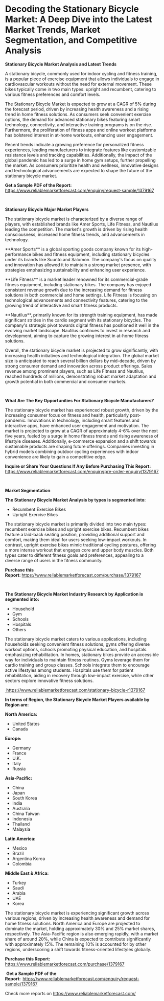<p><h1>Decoding the Stationary Bicycle Market: A Deep Dive into the Latest Market Trends, Market Segmentation, and Competitive Analysis</h1></p><p><strong>Stationary Bicycle Market Analysis and Latest Trends</strong></p>
<p><p>A stationary bicycle, commonly used for indoor cycling and fitness training, is a popular piece of exercise equipment that allows individuals to engage in cardiovascular workouts without the need for external movement. These bikes typically come in two main types: upright and recumbent, catering to various fitness preferences and comfort levels.</p><p>The Stationary Bicycle Market is expected to grow at a CAGR of 5% during the forecast period, driven by increasing health awareness and a rising trend in home fitness solutions. As consumers seek convenient exercise options, the demand for advanced stationary bikes featuring smart technology, connectivity, and interactive training programs is on the rise. Furthermore, the proliferation of fitness apps and online workout platforms has bolstered interest in at-home workouts, enhancing user engagement.</p><p>Recent trends indicate a growing preference for personalized fitness experiences, leading manufacturers to integrate features like customizable resistance levels and tracking capabilities. Additionally, the impact of the global pandemic has led to a surge in home gym setups, further propelling the market. As consumers prioritize health and wellness, innovative designs and technological advancements are expected to shape the future of the stationary bicycle market.</p></p>
<p><strong>Get a Sample PDF of the Report:&nbsp;</strong> <a href="https://www.reliablemarketforecast.com/enquiry/request-sample/1379167?utm_campaign=3512&utm_medium=2&utm_source=Github&utm_content=ia&utm_term=04042025&utm_id=stationary-bicycle">https://www.reliablemarketforecast.com/enquiry/request-sample/1379167</a></p>
<p>&nbsp;</p>
<p><strong>Stationary Bicycle Major Market Players</strong></p>
<p><p>The stationary bicycle market is characterized by a diverse range of players, with established brands like Amer Sports, Life Fitness, and Nautilus leading the competition. The market's growth is driven by rising health consciousness, increased home fitness trends, and advancements in technology.</p><p>**Amer Sports** is a global sporting goods company known for its high-performance bikes and fitness equipment, including stationary bicycles under its brands like Suunto and Salomon. The company's focus on quality and innovation has allowed it to maintain a strong market presence, with strategies emphasizing sustainability and enhancing user experience.</p><p>**Life Fitness** is a market leader renowned for its commercial-grade fitness equipment, including stationary bikes. The company has enjoyed consistent revenue growth due to the increasing demand for fitness solutions in both commercial and home settings. Life Fitness is focusing on technological advancements and connectivity features, catering to the growing trend of interactive and smart fitness products.</p><p>**Nautilus**, primarily known for its strength training equipment, has made significant strides in the cardio segment with its stationary bicycles. The company's strategic pivot towards digital fitness has positioned it well in the evolving market landscape. Nautilus continues to invest in research and development, aiming to capture the growing interest in at-home fitness solutions.</p><p>Overall, the stationary bicycle market is projected to grow significantly, with increasing health initiatives and technological integration. The global market size is anticipated to reach several billion dollars by mid-decade, driven by strong consumer demand and innovation across product offerings. Sales revenue among prominent players, such as Life Fitness and Nautilus, reached hundreds of millions, demonstrating robust market adaptation and growth potential in both commercial and consumer markets.</p></p>
<p>&nbsp;</p>
<p><strong>What Are The Key Opportunities For Stationary Bicycle Manufacturers?</strong></p>
<p><p>The stationary bicycle market has experienced robust growth, driven by the increasing consumer focus on fitness and health, particularly post-pandemic. Innovations in technology, including smart features and interactive apps, have enhanced user engagement and motivation. The market is projected to grow at a CAGR of approximately 4-6% over the next five years, fueled by a surge in home fitness trends and rising awareness of lifestyle diseases. Additionally, e-commerce expansion and a shift towards sustainable products are shaping future offerings. Companies investing in hybrid models combining outdoor cycling experiences with indoor convenience are likely to gain a competitive edge.</p></p>
<p><strong>Inquire or Share Your Questions If Any Before Purchasing This Report:</strong> <a href="https://www.reliablemarketforecast.com/enquiry/pre-order-enquiry/1379167?utm_campaign=3512&utm_medium=2&utm_source=Github&utm_content=ia&utm_term=04042025&utm_id=stationary-bicycle">https://www.reliablemarketforecast.com/enquiry/pre-order-enquiry/1379167</a></p>
<p>&nbsp;</p>
<p><strong>Market Segmentation</strong></p>
<p><strong>The Stationary Bicycle Market Analysis by types is segmented into:</strong></p>
<p><ul><li>Recumbent Exercise Bikes</li><li>Upright Exercise Bikes</li></ul></p>
<p><p>The stationary bicycle market is primarily divided into two main types: recumbent exercise bikes and upright exercise bikes. Recumbent bikes feature a laid-back seating position, providing additional support and comfort, making them ideal for users seeking low-impact workouts. In contrast, upright exercise bikes mimic traditional cycling postures, offering a more intense workout that engages core and upper body muscles. Both types cater to different fitness goals and preferences, appealing to a diverse range of users in the fitness community.</p></p>
<p><strong>Purchase this Report:&nbsp;</strong><a href="https://www.reliablemarketforecast.com/purchase/1379167?utm_campaign=3512&utm_medium=2&utm_source=Github&utm_content=ia&utm_term=04042025&utm_id=stationary-bicycle">https://www.reliablemarketforecast.com/purchase/1379167</a></p>
<p>&nbsp;</p>
<p><strong>The Stationary Bicycle Market Industry Research by Application is segmented into:</strong></p>
<p><ul><li>Household</li><li>Gym</li><li>Schools</li><li>Hospitals</li><li>Others</li></ul></p>
<p><p>The stationary bicycle market caters to various applications, including households seeking convenient fitness solutions, gyms offering diverse workout options, schools promoting physical education, and hospitals emphasizing rehabilitation. In homes, stationary bikes provide an accessible way for individuals to maintain fitness routines. Gyms leverage them for cardio training and group classes. Schools integrate them to encourage active lifestyles among students. Hospitals use them for patient rehabilitation, aiding in recovery through low-impact exercise, while other sectors explore innovative fitness solutions.</p></p>
<p><a href="https://www.reliablemarketforecast.com/stationary-bicycle-r1379167?utm_campaign=3512&utm_medium=2&utm_source=Github&utm_content=ia&utm_term=04042025&utm_id=stationary-bicycle">&nbsp;https://www.reliablemarketforecast.com/stationary-bicycle-r1379167</a></p>
<p><strong>In terms of Region, the Stationary Bicycle Market Players available by Region are:</strong></p>
<p>
    <p> <strong> North America: </strong>
        <ul>
            <li>United States</li>
            <li>Canada</li>
        </ul>
        </p> 
    <p> <strong> Europe: </strong>
        <ul>
            <li>Germany</li>
            <li>France</li>
            <li>U.K.</li>
            <li>Italy</li>
            <li>Russia</li>
        </ul>
        </p> 
    <p> <strong> Asia-Pacific: </strong>
        <ul>
            <li>China</li>
            <li>Japan</li>
            <li>South Korea</li>
            <li>India</li>
            <li>Australia</li>
            <li>China Taiwan</li>
            <li>Indonesia</li>
            <li>Thailand</li>
            <li>Malaysia</li>
        </ul>
        </p> 
    <p> <strong> Latin America: </strong>
        <ul>
            <li>Mexico</li>
            <li>Brazil</li>
            <li>Argentina Korea</li>
            <li>Colombia</li>
        </ul>
        </p> 
    <p> <strong> Middle East & Africa: </strong>
        <ul>
            <li>Turkey</li>
            <li>Saudi</li>
            <li>Arabia</li>
            <li>UAE</li>
            <li>Korea</li>
        </ul>
    </p>
    </p>
<p><p>The stationary bicycle market is experiencing significant growth across various regions, driven by increasing health awareness and demand for home fitness solutions. North America and Europe are projected to dominate the market, holding approximately 30% and 25% market shares, respectively. The Asia-Pacific region is also emerging rapidly, with a market share of around 20%, while China is expected to contribute significantly with approximately 15%. The remaining 10% is accounted for by other regions, underscoring a shift towards fitness-oriented lifestyles globally.</p></p>
<p><strong>Purchase this Report: </strong><a href="https://www.reliablemarketforecast.com/purchase/1379167?utm_campaign=3512&utm_medium=2&utm_source=Github&utm_content=ia&utm_term=04042025&utm_id=stationary-bicycle">https://www.reliablemarketforecast.com/purchase/1379167</a></p>
<p>&nbsp;<strong>Get a Sample PDF of the Report:&nbsp;&nbsp;</strong><a href="https://www.reliablemarketforecast.com/enquiry/request-sample/1379167?utm_campaign=3512&utm_medium=2&utm_source=Github&utm_content=ia&utm_term=04042025&utm_id=stationary-bicycle">https://www.reliablemarketforecast.com/enquiry/request-sample/1379167</a></p>
<p><strong></strong></p>
<p>Check more reports on <a href="https://www.reliablemarketforecast.com/?utm_campaign=3512&utm_medium=2&utm_source=Github&utm_content=ia&utm_term=04042025&utm_id=stationary-bicycle">https://www.reliablemarketforecast.com/</a></p>